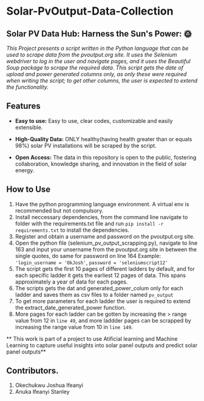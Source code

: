 # Solar-PvOutput-Data-Collection
## Solar PV Data Hub: Harness the Sun's Power: :sun_with_face:
 
*This Project presents a script written in the Python language that can be used to scrape data from the pvoutput.org site. It uses the Selenium webdriver to log in the user and navigate pages, and it uses the Beautiful Soup package to scrape the required data. This script gets the date of upload and power generated columns only, as only these were required when writing the script; to get other columns, the user is expected to extend the functionality.*

## Features

- **Easy to use:** Easy to use, clear codes, customizable and easily extensible.

- **High-Quality Data:** ONLY healthy(having health greater than or equals 98%) solar PV installations will be scraped by the script.

- **Open Access:** The data in this repository is open to the public, fostering collaboration, knowledge sharing, and innovation in the field of solar energy.

## How to Use

1.  Have the python programming language environment. A virtual env is recommended but not compulsory.
2.  Install neccessary dependencies, from the command line navigate to folder with the requirements.txt file and run `pip install -r requirements.txt` to install the dependencies.
3.  Register and obtain a username and password on the pvoutput.org site.
4.  Open the python file (selenium_pv_output_scrapping.py), navigate to line 163 and input your unsername from the pvoutput.org site in between the single quotes, do same for password on line 164
    Example:
    `'login_username = 'OkJosh'`,
    `password = 'seleniumscript12'`
6. The script gets the first 10 pages of different ladders by default, and for each specific ladder it gets the earliest 12 pages of data. This spans approximately a year of data for each pages.
7. The scripts gets the dat and generated_power_colum only for each ladder and saves them as csv files to a folder named  `pv_output`
8. To get more parameters for each ladder the user is required to extend the extract_date_generated_power function.
9. More pages for each ladder can be gotten by increasing the > range value from 12 in `line 49`, and more laddder pages can be scrapped by increasing the range value from 10 in `line 149`.


** This work is part of a project to use Atificial learning and Machine Learning to capture useful insights into solar panel outputs and predict solar panel outputs**
## Contributors.
1. Okechukwu Joshua Ifeanyi
2. Anuka Ifeanyi Stanley
